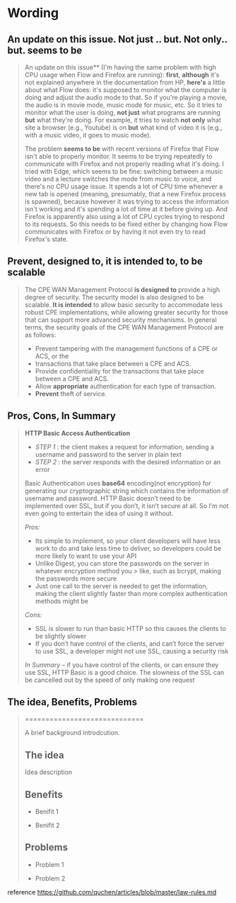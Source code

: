 # Wording

## **An update on this issue.  Not just .. but. Not only.. but. seems to be**

> An update on this issue** (I'm having the same problem with high CPU usage when Flow and Firefox are running): **first**, **although** it's not explained anywhere in the documentation from HP, **here's** a little about what Flow does: it's supposed to monitor what the computer is doing and adjust the audio mode to that. So if you're playing a movie, the audio is in movie mode, music mode for music, etc. So it tries to monitor what the user is doing, **not just** what programs are running **but** what they're doing. For example, it tries to watch **not only** what site a browser (e.g., Youtube) is on **but** what kind of video it is (e.g., with a music video, it goes to music mode).
>
> The problem **seems to be** with recent versions of Firefox that Flow isn't able to properly monitor. It seems to be trying repeatedly to communicate with Firefox and not properly reading what it's doing. I tried with Edge, which seems to be fine: switching between a music video and a lecture switches the mode from music to voice, and there's no CPU usage issue. It spends a lot of CPU time whenever a new tab is opened (meaning, presumably, that a new Firefox process is spawned), because however it was trying to access the information isn't working and it's spending a lot of time at it before giving up. And Firefox is apparently also using a lot of CPU cycles trying to respond to its requests.
> So this needs to be fixed either by changing how Flow communicates with Firefox or by having it not even try to read Firefox's state.

## **Prevent, designed to, it is intended to, to be scalable**

> The CPE WAN Management Protocol **is designed to** provide a high degree of security.
> The security model is also designed to be scalable. **It is intended** to allow basic security to accommodate less robust CPE implementations, while allowing greater security for those that can support more advanced security mechanisms. In general terms, the security goals of the CPE WAN Management Protocol are as follows:
>
> - Prevent tampering with the management functions of a CPE or ACS, or the
> - transactions that take place between a CPE and ACS.
> - Provide confidentiality for the transactions that take place between a CPE and ACS.
> - Allow **appropriate** authentication for each type of transaction.
> - **Prevent** theft of service.

## **Pros, Cons, In Summary**
> **HTTP Basic Access Authentication**
>
> - *STEP 1* : the client makes a request for information, sending a username and password to the server in plain text
> - *STEP 2* : the server responds with the desired information or an error
>
> Basic Authentication uses **base64** encoding(not encryption) for generating our cryptographic string which contains the information of username and password. HTTP Basic doesn’t need to be implemented over SSL, but if you don’t, it isn’t secure at all. So I’m not even going to entertain the idea of using it without.
>
> *Pros:*
>
> - Its simple to implement, so your client developers will have less work to do and take less time to deliver, so developers could be more likely to want to use your API
> - Unlike Digest, you can store the passwords on the server in whatever encryption method you > like, such as bcrypt, making the passwords more secure
> - Just one call to the server is needed to get the information, making the client slightly faster than more complex authentication methods might be
>
> *Cons:*
>
> - SSL is slower to run than basic HTTP so this causes the clients to be slightly slower
> - If you don’t have control of the clients, and can’t force the server to use SSL, a developer might not use SSL, causing a security risk
>
> *In Summary* – if you have control of the clients, or can ensure they use SSL, HTTP Basic is a good choice. The slowness of the SSL can be cancelled out by the speed of only making one request

##  The idea, Benefits, Problems


> <Subject>
> =============================
>
> A brief background introdcution.
>
> The idea
> --------
>  Idea description
>
> Benefits
> --------
>
> - Benifit 1
>
> - Benifit 2
>
> Problems
> --------
>
> - Problem 1
>
> - Problem 2

reference https://github.com/quchen/articles/blob/master/law-rules.md